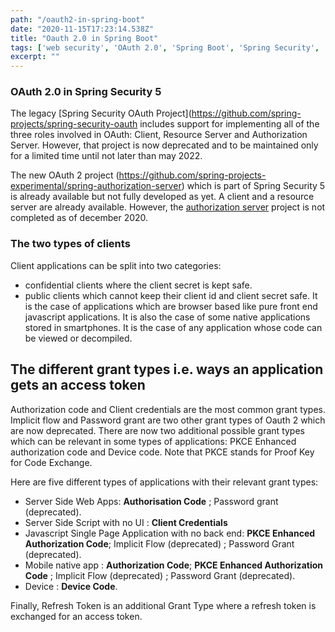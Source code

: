 ```yaml
---
path: "/oauth2-in-spring-boot"
date: "2020-11-15T17:23:14.538Z"
title: "Oauth 2.0 in Spring Boot"
tags: ['web security', 'OAuth 2.0', 'Spring Boot', 'Spring Security', 'Spring 5']
excerpt: ""
---
```


### OAuth 2.0 in Spring Security 5

The legacy [Spring Security OAuth Project](https://github.com/spring-projects/spring-security-oauth includes support for implementing all of the three roles involved in OAuth: Client, Resource Server and Authorization Server. However, that project is now deprecated and to be maintained only for a limited time 
until not later than may 2022. 

The new OAuth 2 project (https://github.com/spring-projects-experimental/spring-authorization-server) 
which is part of Spring Security 5 is already available but not fully developed as yet. A 
client and a resource server are already available. However, 
the [authorization server](https://github.com/spring-projects-experimental/spring-authorization-server) project is not completed as of december 2020. 

### The two types of clients

Client applications can be split into two categories: 
- confidential clients where the client secret is kept safe.
- public clients which cannot keep their client id and client secret safe. It is the case of
applications which are browser based like pure front end javascript applications. It is also
the case of some native applications stored in smartphones. It is the case of any application 
whose code can be viewed or decompiled.

## The different grant types i.e. ways an application gets an access token

Authorization code and Client credentials are the most common grant types. Implicit flow and Password grant are two other grant types of Oauth 2 which are now deprecated. There are now two additional possible grant types which can be relevant in some types of applications: PKCE Enhanced authorization code and Device code. Note that PKCE stands for Proof Key for Code Exchange.

Here are five different types of applications with their relevant grant types:
- Server Side Web Apps: **Authorisation Code** ; Password grant (deprecated).
- Server Side Script with no UI : **Client Credentials**
- Javascript Single Page Application with no back end: **PKCE Enhanced Authorization Code**; Implicit Flow (deprecated) ; Password Grant (deprecated).
- Mobile native app : **Authorization Code**; **PKCE Enhanced Authorization Code** ; Implicit Flow (deprecated) ; Password Grant (deprecated).
- Device : **Device Code**.

Finally, Refresh Token is an additional Grant Type where a refresh token is exchanged for an access token.



